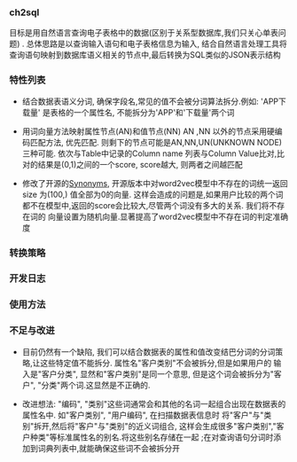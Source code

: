 ### ch2sql
目标是用自然语言查询电子表格中的数据(区别于关系型数据库,我们只关心单表问题) . 总体思路是以查询输入语句和电子表格信息为输入,
结合自然语言处理工具将查询语句映射到数据库语义相关的节点中,最后转换为SQL类似的JSON表示结构
### 特性列表
- 结合数据表语义分词, 确保字段名,常见的值不会被分词算法拆分.例如: 'APP下载量' 是表格的一个属性名, 不能拆分为'APP'和'下载量'两个词

- 用词向量方法映射属性节点(AN)和值节点(NN)
AN ,NN 以外的节点采用硬编码匹配方法, 优先匹配. 则剩下的节点可能是AN,NN,UN(UNKNOWN NODE)
三种可能. 依次与Table中记录的Column name 列表与Column Value比对,比对的结果是(0,1)之间的一个score,
score越大, 则两者之间越匹配

- 修改了开源的[Synonyms](https://github.com/huyingxi/Synonyms), 开源版本中对word2vec模型中不存在的词统一返回size 为(100,)
值全部为0的向量. 这样会造成的问题是,如果用户比较的两个词都不在模型中,返回的score会比较大,尽管两个词没有多大的关系. 我们将不存在词的
向量设置为随机向量.显著提高了word2vec模型中不存在词的判定准确度

### 转换策略

### 开发日志

### 使用方法

### 不足与改进
- 目前仍然有一个缺陷, 我们可以结合数据表的属性和值改变结巴分词的分词策略,让这些特定值不能拆分. 属性名"客户类别"不会被拆分,但是如果用户的
输入是"客户分类", 显然和"客户类别"是同一个意思, 但是这个词会被拆分为"客户", "分类"两个词.这显然是不正确的.

- 改进想法: "编码", "类别"这些词通常会和其他的名词一起组合出现在数据表的属性名中. 如"客户类别", "用户编码", 在扫描数据表信息时
将"客户"与"类别"拆开,然后将"客户"与"类别"的近义词组合, 这样会生成很多"客户类别","客户种类"等标准属性名的别名.将这些别名存储在一起
;在对查询语句分词时添加到词典列表中,就能确保这些词不会被拆分开

